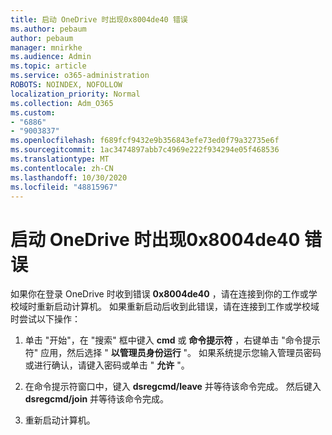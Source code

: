 ```yaml
---
title: 启动 OneDrive 时出现0x8004de40 错误
ms.author: pebaum
author: pebaum
manager: mnirkhe
ms.audience: Admin
ms.topic: article
ms.service: o365-administration
ROBOTS: NOINDEX, NOFOLLOW
localization_priority: Normal
ms.collection: Adm_O365
ms.custom:
- "6886"
- "9003837"
ms.openlocfilehash: f689fcf9432e9b356843efe73ed0f79a32735e6f
ms.sourcegitcommit: 1ac3474897abb7c4969e222f934294e05f468536
ms.translationtype: MT
ms.contentlocale: zh-CN
ms.lasthandoff: 10/30/2020
ms.locfileid: "48815967"
---
```

# <a name="0x8004de40-error-when-launching-onedrive"></a>启动 OneDrive 时出现0x8004de40 错误

如果你在登录 OneDrive 时收到错误 **0x8004de40** ，请在连接到你的工作或学校域时重新启动计算机。 如果重新启动后收到此错误，请在连接到工作或学校域时尝试以下操作：

1. 单击 "开始"，在 "搜索" 框中键入 **cmd** 或 **命令提示符**  ，右键单击 "命令提示符" 应用，然后选择 "  **以管理员身份运行** "。 如果系统提示您输入管理员密码或进行确认，请键入密码或单击 " **允许** "。  

2. 在命令提示符窗口中，键入 **dsregcmd/leave**  并等待该命令完成。 然后键入 **dsregcmd/join** 并等待该命令完成。
3. 重新启动计算机。

